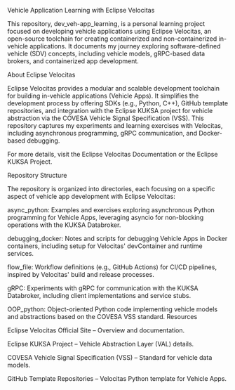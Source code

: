 Vehicle Application Learning with Eclipse Velocitas

This repository, dev_veh-app_learning, is a personal learning project focused on developing vehicle applications using Eclipse Velocitas, an open-source toolchain for creating containerized and non-containerized in-vehicle applications. It documents my journey exploring software-defined vehicle (SDV) concepts, including vehicle models, gRPC-based data brokers, and containerized app development.

About Eclipse Velocitas

Eclipse Velocitas provides a modular and scalable development toolchain for building in-vehicle applications (Vehicle Apps). It simplifies the development process by offering SDKs (e.g., Python, C++), GitHub template repositories, and integration with the Eclipse KUKSA project for vehicle abstraction via the COVESA Vehicle Signal Specification (VSS). This repository captures my experiments and learning exercises with Velocitas, including asynchronous programming, gRPC communication, and Docker-based debugging.

For more details, visit the Eclipse Velocitas Documentation or the Eclipse KUKSA Project.

Repository Structure

The repository is organized into directories, each focusing on a specific aspect of vehicle app development with Eclipse Velocitas:





async_python: Examples and exercises exploring asynchronous Python programming for Vehicle Apps, leveraging asyncio for non-blocking operations with the KUKSA Databroker.



debugging_docker: Notes and scripts for debugging Vehicle Apps in Docker containers, including setup for Velocitas' devContainer and runtime services.



flow_file: Workflow definitions (e.g., GitHub Actions) for CI/CD pipelines, inspired by Velocitas' build and release processes.



gRPC: Experiments with gRPC for communication with the KUKSA Databroker, including client implementations and service stubs.



OOP_python: Object-oriented Python code implementing vehicle models and abstractions based on the COVESA VSS standard.
Resources





Eclipse Velocitas Official Site – Overview and documentation.



Eclipse KUKSA Project – Vehicle Abstraction Layer (VAL) details.



COVESA Vehicle Signal Specification (VSS) – Standard for vehicle data models.



GitHub Template Repositories – Velocitas Python template for Vehicle Apps.
